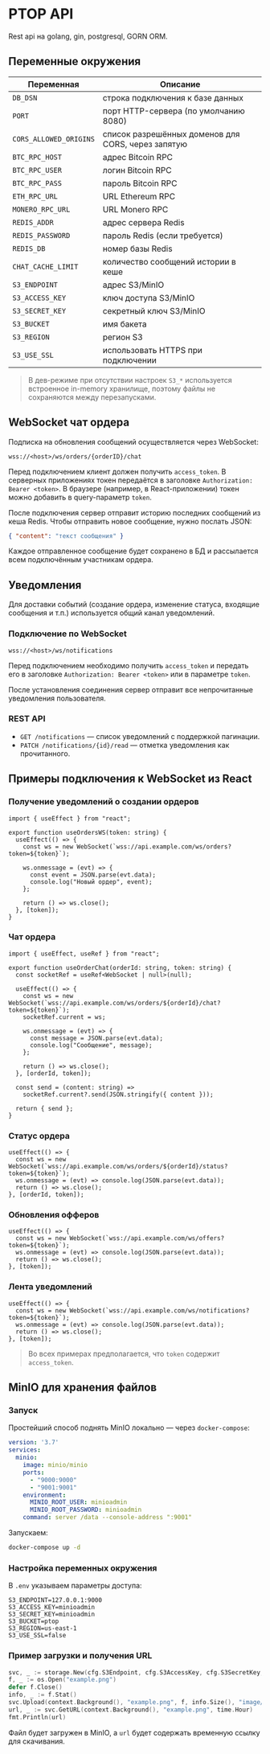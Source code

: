 # PTOP API

Rest api на golang, gin, postgresql, GORN ORM.

## Переменные окружения

| Переменная | Описание |
|------------|----------|
| `DB_DSN` | строка подключения к базе данных |
| `PORT` | порт HTTP-сервера (по умолчанию 8080) |
| `CORS_ALLOWED_ORIGINS` | список разрешённых доменов для CORS, через запятую |
| `BTC_RPC_HOST` | адрес Bitcoin RPC |
| `BTC_RPC_USER` | логин Bitcoin RPC |
| `BTC_RPC_PASS` | пароль Bitcoin RPC |
| `ETH_RPC_URL` | URL Ethereum RPC |
| `MONERO_RPC_URL` | URL Monero RPC |
| `REDIS_ADDR` | адрес сервера Redis |
| `REDIS_PASSWORD` | пароль Redis (если требуется) |
| `REDIS_DB` | номер базы Redis |
| `CHAT_CACHE_LIMIT` | количество сообщений истории в кешe |
| `S3_ENDPOINT` | адрес S3/MinIO |
| `S3_ACCESS_KEY` | ключ доступа S3/MinIO |
| `S3_SECRET_KEY` | секретный ключ S3/MinIO |
| `S3_BUCKET` | имя бакета |
| `S3_REGION` | регион S3 |
| `S3_USE_SSL` | использовать HTTPS при подключении |

> В дев-режиме при отсутствии настроек `S3_*` используется встроенное in-memory хранилище, поэтому файлы не сохраняются между перезапусками.

## WebSocket чат ордера

Подписка на обновления сообщений осуществляется через WebSocket:

```
wss://<host>/ws/orders/{orderID}/chat
```

Перед подключением клиент должен получить `access_token`.
В серверных приложениях токен передаётся в заголовке `Authorization: Bearer <token>`.
В браузере (например, в React-приложении) токен можно добавить в query-параметр `token`.

После подключения сервер отправит историю последних сообщений из кеша Redis. Чтобы отправить новое сообщение, нужно послать JSON:

```json
{ "content": "текст сообщения" }
```

Каждое отправленное сообщение будет сохранено в БД и рассылается всем подключённым участникам ордера.
## Уведомления

Для доставки событий (создание ордера, изменение статуса, входящие сообщения и т.п.) используется общий канал уведомлений.

### Подключение по WebSocket

```
wss://<host>/ws/notifications
```

Перед подключением необходимо получить `access_token` и передать его в заголовке `Authorization: Bearer <token>` или в параметре `token`.

После установления соединения сервер отправит все непрочитанные уведомления пользователя.

### REST API

- `GET /notifications` — список уведомлений с поддержкой пагинации.
- `PATCH /notifications/{id}/read` — отметка уведомления как прочитанного.

## Примеры подключения к WebSocket из React

### Получение уведомлений о создании ордеров

```tsx
import { useEffect } from "react";

export function useOrdersWS(token: string) {
  useEffect(() => {
    const ws = new WebSocket(`wss://api.example.com/ws/orders?token=${token}`);

    ws.onmessage = (evt) => {
      const event = JSON.parse(evt.data);
      console.log("Новый ордер", event);
    };

    return () => ws.close();
  }, [token]);
}
```

### Чат ордера

```tsx
import { useEffect, useRef } from "react";

export function useOrderChat(orderId: string, token: string) {
  const socketRef = useRef<WebSocket | null>(null);

  useEffect(() => {
    const ws = new WebSocket(`wss://api.example.com/ws/orders/${orderId}/chat?token=${token}`);
    socketRef.current = ws;

    ws.onmessage = (evt) => {
      const message = JSON.parse(evt.data);
      console.log("Сообщение", message);
    };

    return () => ws.close();
  }, [orderId, token]);

  const send = (content: string) =>
    socketRef.current?.send(JSON.stringify({ content }));

  return { send };
}
```

### Статус ордера

```tsx
useEffect(() => {
  const ws = new WebSocket(`wss://api.example.com/ws/orders/${orderId}/status?token=${token}`);
  ws.onmessage = (evt) => console.log(JSON.parse(evt.data));
  return () => ws.close();
}, [orderId, token]);
```

### Обновления офферов

```tsx
useEffect(() => {
  const ws = new WebSocket(`wss://api.example.com/ws/offers?token=${token}`);
  ws.onmessage = (evt) => console.log(JSON.parse(evt.data));
  return () => ws.close();
}, [token]);
```

### Лента уведомлений

```tsx
useEffect(() => {
  const ws = new WebSocket(`wss://api.example.com/ws/notifications?token=${token}`);
  ws.onmessage = (evt) => console.log(JSON.parse(evt.data));
  return () => ws.close();
}, [token]);
```

> Во всех примерах предполагается, что `token` содержит `access_token`.


## MinIO для хранения файлов

### Запуск

Простейший способ поднять MinIO локально — через `docker-compose`:

```yaml
version: '3.7'
services:
  minio:
    image: minio/minio
    ports:
      - "9000:9000"
      - "9001:9001"
    environment:
      MINIO_ROOT_USER: minioadmin
      MINIO_ROOT_PASSWORD: minioadmin
    command: server /data --console-address ":9001"
```

Запускаем:

```bash
docker-compose up -d
```

### Настройка переменных окружения

В `.env` указываем параметры доступа:

```env
S3_ENDPOINT=127.0.0.1:9000
S3_ACCESS_KEY=minioadmin
S3_SECRET_KEY=minioadmin
S3_BUCKET=ptop
S3_REGION=us-east-1
S3_USE_SSL=false
```

### Пример загрузки и получения URL

```go
svc, _ := storage.New(cfg.S3Endpoint, cfg.S3AccessKey, cfg.S3SecretKey, cfg.S3Bucket, cfg.S3UseSSL)
f, _ := os.Open("example.png")
defer f.Close()
info, _ := f.Stat()
svc.Upload(context.Background(), "example.png", f, info.Size(), "image/png")
url, _ := svc.GetURL(context.Background(), "example.png", time.Hour)
fmt.Println(url)
```

Файл будет загружен в MinIO, а `url` будет содержать временную ссылку для скачивания.


